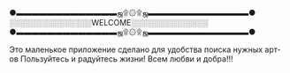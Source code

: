 ●▬▬▬▬▬▬▬▬▬▬▬▬▬ஜ۩۞۩ஜ▬▬▬▬▬▬▬▬▬▬▬▬▬●
‎‎‎‎‎‎‎‎░░░░░░░░░░░░░░░WELCOME░░░░░░░░░░░░░░
‎‎‎‎‎‎‎‎‎‎‎‎●▬▬▬▬▬▬▬▬▬▬▬▬▬ஜ۩۞۩ஜ▬▬▬▬▬▬▬▬▬▬▬▬▬●

Это маленькое приложение сделано
для удобства поиска нужных арт-ов
Пользуйтесь и радуйтесь жизни!
    Всем любви и добра!!!
